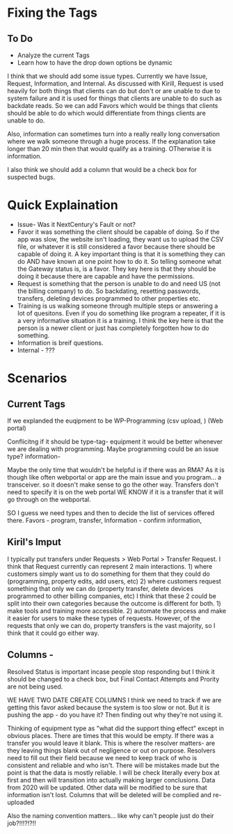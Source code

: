 # Fixing the Tags
## To Do
- Analyze the current Tags
- Learn how to have the drop down options be dynamic 

I think that we should add some issue types. Currently we have Issue, Request, Information, and Internal. 
As discussed with Kirill, Request is used heavily for both things that clients can do but don't or are unable to due to system failure and it is used for things that clients are unable to do such as backdate reads. So we can add Favors which would be things that clients should be able to do which would differentiate from things clients are unable to do. 

Also, information can sometimes turn into a really really long conversation where we walk someone through a huge process. If the explanation take longer than 20 min then that would qualify as a training. OTherwise it is information. 

I also think we should add a column that would be a check box for suspected bugs. 

# Quick Explaination 
- Issue- Was it NextCentury's Fault or not?
- Favor it was something the client should be capable of doing. So if the app was slow, the website isn't loading, they want us to upload the CSV file, or whatever it is still considered a favor because there should be capable of doing it. A key important thing is that it is something they can do AND have known at one point how to do it. So telling someone what the Gateway status is, is a favor. They key here is that they should be doing it because there are capable and have the permissions. 
- Request is something that the person is unable to do and need US (not the billing company) to do. So backdating, resetting passwords, transfers, deleting devices programmed to other properties etc. 
- Training is us walking someone through multiple steps or answering a lot of quesitons. Even if you do something like program a repeater, if it is a very informative situation it is a training. I think the key here is that the person is a newer client or just has completely forgotten how to do something. 
- Information is breif questions.  
- Internal - ???
# Scenarios

## Current Tags
If we explanded the euqipment to be WP-Programming (csv upload, )  (Web portal) 

Conflicitng if it should be type-tag- equipment it would be better whenever we are dealing with programming. Maybe programming could be an issue type? 
information-

Maybe the only time that wouldn't be helpful is if there was an RMA? As it is though like often webportal or app are the main issue and you program... a transceiver. so it doesn't make sense to go the other way. Transfers don't need to specify it is on the web portal WE KNOW if it is a transfer that it will go through on the webportal. 

SO I guess we need types and then to decide the list of services offered there. 
Favors - program, transfer, 
Information - confirm information, 
## Kiril's Imput

I typically put transfers under Requests > Web Portal > Transfer Request. I think that Request currently can represent 2 main interactions. 1) where customers simply want us to do something for them that they could do (programming, property edits, add users, etc) 2) where customers request something that only we can do (property transfer, delete devices programmed to other billing companies, etc) I think that these 2 could be split into their own categories because the outcome is different for both. 1) make tools and training more accessible. 2) automate the process and make it easier for users to make these types of requests. However, of the requests that only we can do, property transfers is the vast majority, so I think that it could go either way.

## Columns - 
Resolved Status is important incase people stop responding but I think it should be changed to a check box, but Final Contact Attempts and Prority are not being used. 

WE HAVE TWO DATE CREATE COLUMNS
I think we need to track if we are getting this favor asked because the system is too slow or not. But it is pushing the app - do you have it? Then finding out why they're not using it. 

Thinking of equipment type as "what did the support thing effect" except in obvious places. There are times that this would be empty. If there was a transfer you would leave it blank. This is where the resolver matters- are they leaving things blank out of negligence or out on purpose. Resolvers need to fill out their field because we need to keep track of who is consistent and reliable and who isn't. There will be mistakes made but the point is that the data is mostly reliable. I will be check literally every box at first and then will transition into actually making larger conclusions. Data from 2020 will be updated. Other data will be modified to be sure that information isn't lost. Columns that will be deleted will be complied and re-uploaded 

Also the naming convention matters... like why can't people just do their job?!!!?!?!!
